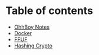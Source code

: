 # Table of contents

* [OhhBoy Notes](README.md)
* [Docker](docker.md)
* [FFUF](ffuf.md)
* [Hashing Crypto](hashing-crypto.md)

